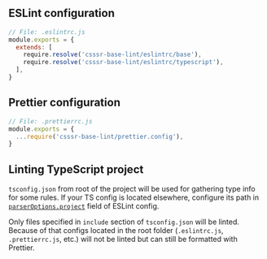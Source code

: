 ## ESLint configuration

```js
// File: .eslintrc.js
module.exports = {
  extends: [
    require.resolve('csssr-base-lint/eslintrc/base'),
    require.resolve('csssr-base-lint/eslintrc/typescript'),
  ],
}
```

## Prettier configuration

```js
// File: .prettierrc.js
module.exports = {
  ...require('csssr-base-lint/prettier.config'),
}
```

## Linting TypeScript project

`tsconfig.json` from root of the project will be used for gathering type info for some rules. If your TS config is located elsewhere, configure its path in [`parserOptions.project`](https://github.com/typescript-eslint/typescript-eslint/tree/master/packages/parser#parseroptionsproject) field of ESLint config.

Only files specified in `include` section of `tsconfig.json` will be linted. Because of that configs located in the root folder (`.eslintrc.js`, `.prettierrc.js`, etc.) will not be linted but can still be formatted with Prettier.
